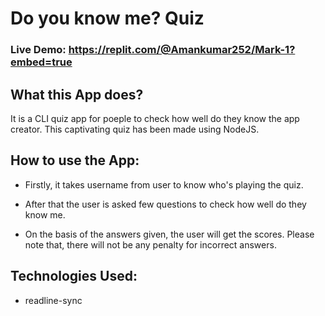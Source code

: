 # Do you know me? Quiz

### Live Demo: https://replit.com/@Amankumar252/Mark-1?embed=true
## What this App does?
It is a CLI quiz app for poeple to check how well do they know the app creator. This captivating quiz has been made using NodeJS.

## How to use the App:

- Firstly, it takes username from user to know who's playing the quiz.

- After that the user is asked few questions to check how well do they know me.

- On the basis of the answers given, the user will get the scores. Please note that, there will not be any penalty for incorrect answers.

## Technologies Used:

- readline-sync